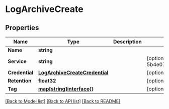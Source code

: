 # LogArchiveCreate

## Properties

Name | Type | Description | Notes
------------ | ------------- | ------------- | -------------
**Name** | **string** |  | 
**Service** | **string** |  | [optional] [default to 5b4e074d1d34e82848ce7499]
**Credential** | [**LogArchiveCreateCredential**](logArchive_create_credential.md) |  | [optional] 
**Retention** | **float32** |  | [optional] 
**Tag** | [**map[string]interface{}**](.md) |  | [optional] 

[[Back to Model list]](../README.md#documentation-for-models) [[Back to API list]](../README.md#documentation-for-api-endpoints) [[Back to README]](../README.md)


